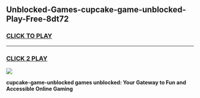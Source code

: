 
## Unblocked-Games-cupcake-game-unblocked-Play-Free-8dt72
<h3>
<a href="https://premium76.site?title=cupcake-game-unblocked&ref=20M">CLICK TO PLAY</a></h3>
<hr>

<h3>
<a href="https://premium76.site?title=cupcake-game-unblocked&ref=20M">CLICK 2 PLAY</a>
  
</h3>

<a href="https://premium76.site?title=cupcake-game-unblocked&ref=19M"><img src="https://clearcache.store/games.png"></a>


**cupcake-game-unblocked games unblocked: Your Gateway to Fun and Accessible Online Gaming**
